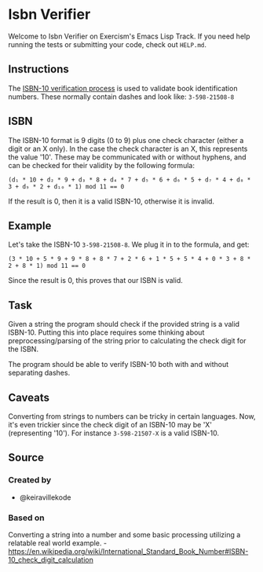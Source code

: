 # Isbn Verifier

Welcome to Isbn Verifier on Exercism's Emacs Lisp Track.
If you need help running the tests or submitting your code, check out `HELP.md`.

## Instructions

The [ISBN-10 verification process][isbn-verification] is used to validate book identification numbers.
These normally contain dashes and look like: `3-598-21508-8`

## ISBN

The ISBN-10 format is 9 digits (0 to 9) plus one check character (either a digit or an X only).
In the case the check character is an X, this represents the value '10'.
These may be communicated with or without hyphens, and can be checked for their validity by the following formula:

```text
(d₁ * 10 + d₂ * 9 + d₃ * 8 + d₄ * 7 + d₅ * 6 + d₆ * 5 + d₇ * 4 + d₈ * 3 + d₉ * 2 + d₁₀ * 1) mod 11 == 0
```

If the result is 0, then it is a valid ISBN-10, otherwise it is invalid.

## Example

Let's take the ISBN-10 `3-598-21508-8`.
We plug it in to the formula, and get:

```text
(3 * 10 + 5 * 9 + 9 * 8 + 8 * 7 + 2 * 6 + 1 * 5 + 5 * 4 + 0 * 3 + 8 * 2 + 8 * 1) mod 11 == 0
```

Since the result is 0, this proves that our ISBN is valid.

## Task

Given a string the program should check if the provided string is a valid ISBN-10.
Putting this into place requires some thinking about preprocessing/parsing of the string prior to calculating the check digit for the ISBN.

The program should be able to verify ISBN-10 both with and without separating dashes.

## Caveats

Converting from strings to numbers can be tricky in certain languages.
Now, it's even trickier since the check digit of an ISBN-10 may be 'X' (representing '10').
For instance `3-598-21507-X` is a valid ISBN-10.

[isbn-verification]: https://en.wikipedia.org/wiki/International_Standard_Book_Number

## Source

### Created by

- @keiravillekode

### Based on

Converting a string into a number and some basic processing utilizing a relatable real world example. - https://en.wikipedia.org/wiki/International_Standard_Book_Number#ISBN-10_check_digit_calculation